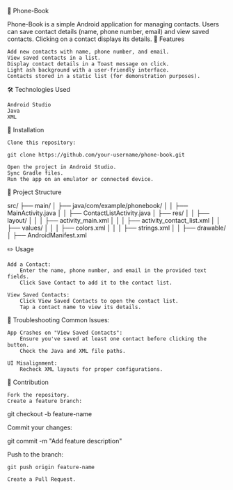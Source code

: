 📱 Phone-Book

Phone-Book is a simple Android application for managing contacts. Users can save contact details (name, phone number, email) and view saved contacts. Clicking on a contact displays its details.
🌟 Features

    Add new contacts with name, phone number, and email.
    View saved contacts in a list.
    Display contact details in a Toast message on click.
    Light ash background with a user-friendly interface.
    Contacts stored in a static list (for demonstration purposes).

🛠️ Technologies Used

    Android Studio
    Java
    XML

🧰 Installation

    Clone this repository:

    git clone https://github.com/your-username/phone-book.git

    Open the project in Android Studio.
    Sync Gradle files.
    Run the app on an emulator or connected device.

📂 Project Structure

src/
├── main/
│   ├── java/com/example/phonebook/
│   │   ├── MainActivity.java
│   │   ├── ContactListActivity.java
│   ├── res/
│   │   ├── layout/
│   │   │   ├── activity_main.xml
│   │   │   ├── activity_contact_list.xml
│   │   ├── values/
│   │   │   ├── colors.xml
│   │   │   ├── strings.xml
│   │   ├── drawable/
│   ├── AndroidManifest.xml

✏️ Usage

    Add a Contact:
        Enter the name, phone number, and email in the provided text fields.
        Click Save Contact to add it to the contact list.

    View Saved Contacts:
        Click View Saved Contacts to open the contact list.
        Tap a contact name to view its details.

🐛 Troubleshooting
Common Issues:

    App Crashes on "View Saved Contacts":
        Ensure you've saved at least one contact before clicking the button.
        Check the Java and XML file paths.

    UI Misalignment:
        Recheck XML layouts for proper configurations.


🤝 Contribution

    Fork the repository.
    Create a feature branch:

git checkout -b feature-name

Commit your changes:

git commit -m "Add feature description"

Push to the branch:

    git push origin feature-name

    Create a Pull Request.


